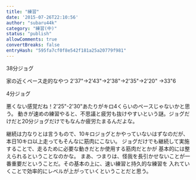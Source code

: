 ```yaml
---
title: "練習"
date: '2015-07-26T22:10:56'
author: "subaru44k"
category: "練習(中)"
status: "publish"
allowComments: true
convertBreaks: false
entryHash: "595fa7cf0f8e542f181a25a20779f981"
---
```

38分ジョグ

家の近くペース走的なやつ
2'37"→2'43"→2'38"→2'35"→2'20"
→33"6

4分ジョグ

悪くない感覚だね！2'25"-2'30"あたりがキロ4くらいのペースじゃないかと思う。
動きが速めの練習やると、不思議と疲労も抜けやすいという謎。ジョグだけだと20分ジョグだけでもなんか疲労たまるんだよな。

継続は力なりとは言うもので、10キロジョグとかやっていないはずなのだが、
本日10キロ以上走ってもそんなに筋肉にこない。
ジョグだけでも継続して実施することで、走るために必要な動きだとか使用する筋肉だとかが
基本的には整えられるということなのかな。
まあ、つまりは、怪我を長引かせないことが一番重要だということだ。その基本の上に、速い練習と持久的な練習を
入れていくことで効率的にレベルが上がっていくということだと思う。

